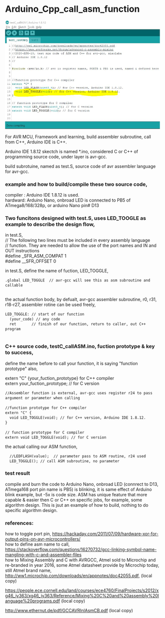 # Arduino_Cpp_call_asm_function  

![testC_callASM.ino.JPG](testC_callASM.ino.JPG)  
  
    

For AVR MCU, Framework and learning, build assembler subroutine, call from C++, Arduino IDE is C++.  

Arduino IDE 1.8.12 skectch is named *.ino, considered C or C++ of programming source code, under layer is avr-gcc.  

build subrotuine, named as test.S, source code of avr assembler language for avr-gcc.  

### example and how to build/compile these two source code,
compiler : Arduino IDE 1.8.12 is used.  
hardward: Arduino Nano, onbroad LED is connected to PB5 of ATmega8/168/328p, or arduino Nano pin# D13  

### Two funcitons designed with test.S, uses LED_TOOGLE as example to describe the design flow,  
  
  
in test.S,  
// The following two lines must be included in every assembly language  
// function. They are needed to allow the use of the port names and IN and OUT instructions    
#define _SFR_ASM_COMPAT 1  
#define __SFR_OFFSET 0  
  
    
  

in test.S, define the name of fuction, LED_TOGGLE,  
```  
.global LED_TOGGLE  // avr-gcc will see this as asm subroutine and callable  
  
```  

the actual function body, 
by defualt, avr-gcc assembler subroutine, r0, r31, r18-r27, assembler rotine can be used freely,
```  
LED_TOGGLE: // start of our function  
  (your_code) // any code  
  ret       // finish of our function, return to caller, out C++ program  
  
```  

### C++ source code, testC_callASM.ino, fuction prototype & key to success,  
  
define the name before to call your function, it is saying "function prototype" also,
  
extern "C" {your_fuction_prototype} for C++ compiler  
extern your_fuction_prototype; // for C version  
  
```  
//Assembler function is external, avr-gcc uses register r24 to pass argument or parameter when calling  
  
//function prototype for C++ compiler  
extern "C" {  
  void LED_TOGGLE(void); // for C++ version, Arduino IDE 1.8.12.  
}  
  
// function prototype for C compiler  
extern void LED_TOGGLE(void); // for C version  
```  
  
  
the actual calling our ASM function,  
```  
  //LEDFLASH(value);  // parameter pass to ASM routine, r24 used   
  LED_TOGGLE(); // call ASM subroutine, no parameter  
```  
  
### test result  
compile and burn the code to Arduino Nano, onbroad LED (connrect to D13, ATmega168 port pin name is PB5) is blinking, it is same effect of Arduino blink example, but -5x is code size. ASM has unique feature that more capable & easier then C or C++ on specific jobs, for example, some algorithm design. This is jsut an example of how to build, nothing to do specific algorithm design.


### references:
how to toggle port pin, https://hackaday.com/2011/07/09/hardware-xor-for-output-pins-on-avr-microcontrollers/  
how to define asm name to call, https://stackoverflow.com/questions/16270732/gcc-linking-symbol-name-mangling-with-c-and-assembler-files  
how to Mixing Assembly and C with AVRGCC,  Atmel sold to Microchip and re-branded in year 2016, some Atmel datasheet provide by Microchip today, still Atmel brand name,   
http://ww1.microchip.com/downloads/en/appnotes/doc42055.pdf, (local copy)  
  
https://people.ece.cornell.edu/land/courses/ece4760/FinalProjects/s2012/xg46_jy363/xg46_jy363/Reference/Mixing%20C%20and%20assembly%20language%20programs.pdf  (local copy) 
  
http://www.ethernut.de/pdf/GCCAVRInlAsmCB.pdf  (local copy)  
  



